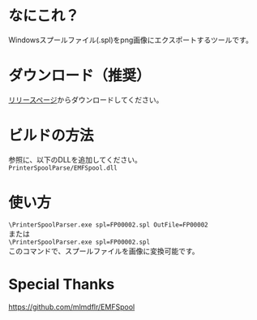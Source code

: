 # なにこれ？
Windowsスプールファイル(.spl)をpng画像にエクスポートするツールです。

# ダウンロード（推奨）
[リリースページ](https://github.com/segfo/PrinterSpoolParser/releases)からダウンロードしてください。

# ビルドの方法
参照に、以下のDLLを追加してください。  
`PrinterSpoolParse/EMFSpool.dll`

# 使い方
`\PrinterSpoolParser.exe spl=FP00002.spl OutFile=FP00002`  
または  
`\PrinterSpoolParser.exe spl=FP00002.spl`  
このコマンドで、スプールファイルを画像に変換可能です。

# Special Thanks
https://github.com/mlmdflr/EMFSpool